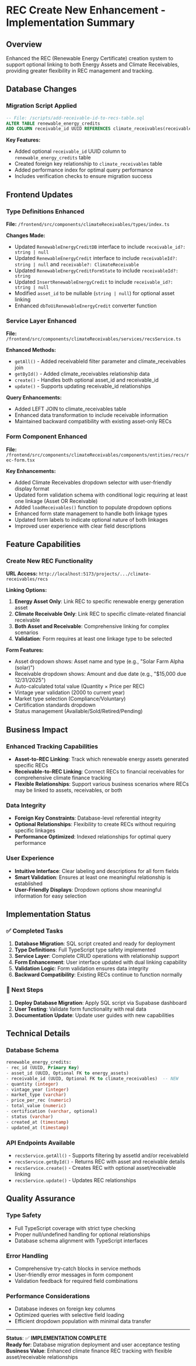 # REC Create New Enhancement - Implementation Summary

## Overview
Enhanced the REC (Renewable Energy Certificate) creation system to support optional linking to both Energy Assets and Climate Receivables, providing greater flexibility in REC management and tracking.

## Database Changes

### Migration Script Applied
```sql
-- File: /scripts/add-receivable-id-to-recs-table.sql
ALTER TABLE renewable_energy_credits 
ADD COLUMN receivable_id UUID REFERENCES climate_receivables(receivable_id);
```

**Key Features:**
- Added optional `receivable_id` UUID column to `renewable_energy_credits` table
- Created foreign key relationship to `climate_receivables` table
- Added performance index for optimal query performance
- Includes verification checks to ensure migration success

## Frontend Updates

### Type Definitions Enhanced
**File:** `/frontend/src/components/climateReceivables/types/index.ts`

**Changes Made:**
- Updated `RenewableEnergyCreditDB` interface to include `receivable_id?: string | null`
- Updated `RenewableEnergyCredit` interface to include `receivableId?: string | null` and `receivable?: ClimateReceivable`
- Updated `RenewableEnergyCreditFormState` to include `receivableId?: string`
- Updated `InsertRenewableEnergyCredit` to include `receivable_id?: string | null`
- Modified `asset_id` to be nullable (`string | null`) for optional asset linking
- Enhanced `dbToUiRenewableEnergyCredit` converter function

### Service Layer Enhanced
**File:** `/frontend/src/components/climateReceivables/services/recsService.ts`

**Enhanced Methods:**
- `getAll()` - Added receivableId filter parameter and climate_receivables join
- `getById()` - Added climate_receivables relationship data
- `create()` - Handles both optional asset_id and receivable_id
- `update()` - Supports updating receivable_id relationships

**Query Enhancements:**
- Added LEFT JOIN to climate_receivables table
- Enhanced data transformation to include receivable information
- Maintained backward compatibility with existing asset-only RECs

### Form Component Enhanced  
**File:** `/frontend/src/components/climateReceivables/components/entities/recs/rec-form.tsx`

**Key Enhancements:**
- Added Climate Receivables dropdown selector with user-friendly display format
- Updated form validation schema with conditional logic requiring at least one linkage (Asset OR Receivable)
- Added `loadReceivables()` function to populate dropdown options
- Enhanced form state management to handle both linkage types
- Updated form labels to indicate optional nature of both linkages
- Improved user experience with clear field descriptions

## Feature Capabilities

### Create New REC Functionality
**URL Access:** `http://localhost:5173/projects/.../climate-receivables/recs`

**Linking Options:**
1. **Energy Asset Only**: Link REC to specific renewable energy generation asset
2. **Climate Receivable Only**: Link REC to specific climate-related financial receivable  
3. **Both Asset and Receivable**: Comprehensive linking for complex scenarios
4. **Validation**: Form requires at least one linkage type to be selected

**Form Features:**
- Asset dropdown shows: Asset name and type (e.g., "Solar Farm Alpha (solar)")
- Receivable dropdown shows: Amount and due date (e.g., "$15,000 due 12/31/2025") 
- Auto-calculated total value (Quantity × Price per REC)
- Vintage year validation (2000 to current year)
- Market type selection (Compliance/Voluntary)
- Certification standards dropdown
- Status management (Available/Sold/Retired/Pending)

## Business Impact

### Enhanced Tracking Capabilities
- **Asset-to-REC Linking**: Track which renewable energy assets generated specific RECs
- **Receivable-to-REC Linking**: Connect RECs to financial receivables for comprehensive climate finance tracking
- **Flexible Relationships**: Support various business scenarios where RECs may be linked to assets, receivables, or both

### Data Integrity
- **Foreign Key Constraints**: Database-level referential integrity
- **Optional Relationships**: Flexibility to create RECs without requiring specific linkages
- **Performance Optimized**: Indexed relationships for optimal query performance

### User Experience
- **Intuitive Interface**: Clear labeling and descriptions for all form fields
- **Smart Validation**: Ensures at least one meaningful relationship is established
- **User-Friendly Displays**: Dropdown options show meaningful information for easy selection

## Implementation Status

### ✅ Completed Tasks
1. **Database Migration**: SQL script created and ready for deployment
2. **Type Definitions**: Full TypeScript type safety implemented
3. **Service Layer**: Complete CRUD operations with relationship support
4. **Form Enhancement**: User interface updated with dual linking capability
5. **Validation Logic**: Form validation ensures data integrity
6. **Backward Compatibility**: Existing RECs continue to function normally

### 🔄 Next Steps
1. **Deploy Database Migration**: Apply SQL script via Supabase dashboard
2. **User Testing**: Validate form functionality with real data
3. **Documentation Update**: Update user guides with new capabilities

## Technical Details

### Database Schema
```sql
renewable_energy_credits:
- rec_id (UUID, Primary Key)
- asset_id (UUID, Optional FK to energy_assets)
- receivable_id (UUID, Optional FK to climate_receivables)  -- NEW
- quantity (integer)
- vintage_year (integer)
- market_type (varchar)
- price_per_rec (numeric)
- total_value (numeric) 
- certification (varchar, optional)
- status (varchar)
- created_at (timestamp)
- updated_at (timestamp)
```

### API Endpoints Available
- `recsService.getAll()` - Supports filtering by assetId and/or receivableId
- `recsService.getById()` - Returns REC with asset and receivable details  
- `recsService.create()` - Creates REC with optional asset/receivable linking
- `recsService.update()` - Updates REC relationships

## Quality Assurance

### Type Safety
- Full TypeScript coverage with strict type checking
- Proper null/undefined handling for optional relationships
- Database schema alignment with TypeScript interfaces

### Error Handling
- Comprehensive try-catch blocks in service methods
- User-friendly error messages in form component
- Validation feedback for required field combinations

### Performance Considerations
- Database indexes on foreign key columns
- Optimized queries with selective field loading
- Efficient dropdown population with minimal data transfer

---

**Status**: ✅ **IMPLEMENTATION COMPLETE**  
**Ready for**: Database migration deployment and user acceptance testing  
**Business Value**: Enhanced climate finance REC tracking with flexible asset/receivable relationships
